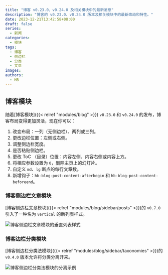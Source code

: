 ```yaml
---
title: "博客 v0.23.0、v0.24.0 及相关模块中的最新消息"
description: "博客的 v0.23.0、v0.24.0 版本及相关模块中的最新改动和特性。"
date: 2023-12-21T13:42:58+08:00
draft: false
series:
  - 新闻
categories:
  - 模块
tags:
  - 博客
  - 侧边栏
  - 分类
  - 文章
images:
authors:
  - HB
---
```


## 博客模块

随着[博客模块]({{< relref "modules/blog" >}}) `v0.23.0` 和 `v0.24.0` 的发布，博客布局变得更加灵活，现在你可以：

1. 改变布局：一列（无侧边栏）、两列或三列。
1. 更改边栏位置：左侧或右侧。
1. 调整侧边栏宽度。
1. 是否粘贴侧边栏。
1. 更改 ToC （目录）位置：内容左侧、内容右侧或内容上方。
1. 将相应参数设置为 `0`，删除主页上的幻灯片。
1. 自定义 `md`、`lg` 断点的每行文章数。
1. 新增钩子：`hb-blog-post-content-afterbegin` 和 `hb-blog-post-content-beforeend`。

### 博客侧边栏文章模块

[博客侧边栏文章模块]({{< relref "modules/blog/sidebar/posts" >}})的 `v0.7.0` 引入了一种名为 `vertical` 的新列表样式。

![博客侧边栏文章模块的垂直列表样式](/images/docs/modules/blog/sidebar/posts/vertical.png#center)

### 博客边栏分类模块

[博客侧边栏分类法模块]({{< relref "modules/blog/sidebar/taxonomies" >}})的 `v0.4.0` 版本允许将分类分离开来。

![博客侧边栏分类法模块的分离示例](/images/docs/modules/blog/sidebar/taxonomies/separated.png#center)
